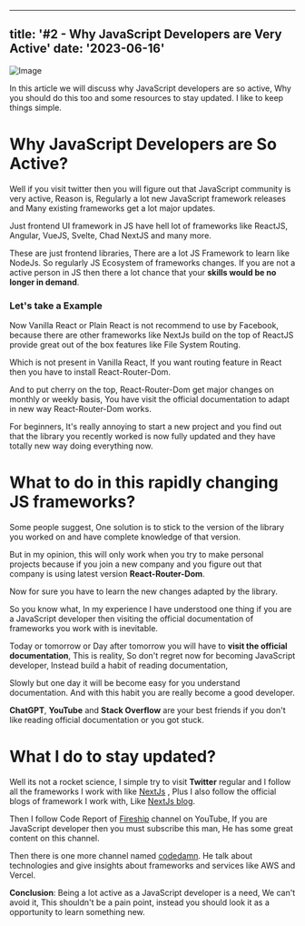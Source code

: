 
---
title: '#2 - Why JavaScript Developers are Very Active'
date: '2023-06-16'
---

![Image](https://images.unsplash.com/photo-1552308995-2baac1ad5490?ixlib=rb-4.0.3&ixid=M3wxMjA3fDB8MHxwaG90by1wYWdlfHx8fGVufDB8fHx8fA%3D%3D&auto=format&fit=crop&w=1470&q=80)



In this article we will discuss why JavaScript developers are so active, Why you should do this too and some resources to stay updated. I like to keep things simple.

# Why JavaScript Developers are So Active?

Well if you visit twitter then you will figure out that JavaScript community is very active, Reason is, Regularly a lot new JavaScript framework releases and Many existing frameworks get a lot major updates. 

Just frontend UI framework in JS have hell lot of frameworks like ReactJS, Angular, VueJS, Svelte, Chad NextJS and many more.

These are just frontend libraries, There are a lot JS Framework to learn like NodeJs. So regularly JS Ecosystem of frameworks changes. If you are not a active person in JS then there a lot chance that your **skills would be no longer in demand**.

### Let's take a Example

Now Vanilla React or Plain React is not recommend to use by Facebook, because there are other frameworks like NextJs build on the top of ReactJS provide great out of the box features like File System Routing.

Which is not present in Vanilla React, If you want routing feature in React then you have to install React-Router-Dom.

And to put cherry on the top, React-Router-Dom get major changes on monthly or weekly basis, You have visit the official documentation to adapt in new way React-Router-Dom works.

For beginners, It's really annoying to start a new project and you find out that the library you recently worked is now fully updated and they have totally new way doing everything now.



# What to do in this rapidly changing JS frameworks?

Some people suggest, One solution is to stick to the version of the library you worked on and have complete knowledge of that version. 

But in my opinion, this will only work when you try to make personal projects because if you join a new company and you figure out that company is using latest version **React-Router-Dom**.

Now for sure you have to learn the new changes adapted by the library. 

So you know what, In my experience I have understood one thing if you are a JavaScript developer then visiting the official documentation of frameworks you work with is inevitable.

Today or tomorrow or Day after tomorrow you will have to **visit the official documentation**, This is reality, So don't regret now for becoming JavaScript developer, Instead build a habit of reading documentation, 

Slowly but one day it will be become easy for you understand documentation. And with this habit you are really become a good developer.  

**ChatGPT**, **YouTube** and  **Stack Overflow** are your best friends if you don't like reading official documentation or you got stuck.



# What I do to stay updated?

Well its not a rocket science, I simple try to visit **Twitter** regular and I follow all the frameworks I work with like [NextJs](https://twitter.com/nextjs) , Plus I also follow the official blogs of framework I work with, Like [NextJs blog](https://nextjs.org/blog).

Then I follow Code Report of [Fireship](https://www.youtube.com/@Fireship) channel on YouTube, If you are JavaScript developer then you must subscribe this man, He has some great content on this channel.

Then there is one more channel named [codedamn](https://www.youtube.com/@codedamn). He talk about technologies and give insights about frameworks and services like AWS and Vercel.

**Conclusion**: Being a lot active as a JavaScript developer is a need, We can't avoid it, This shouldn't be a pain point, instead you should look it as a opportunity to learn something new.